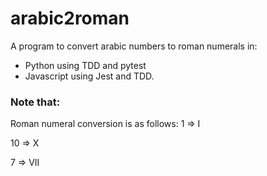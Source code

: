 # arabic2roman
A program to convert arabic numbers to roman numerals in:
- Python using TDD and pytest
- Javascript using Jest and TDD.


### Note that:
Roman numeral conversion is as follows:
1  => I

10 => X

7  => VII

